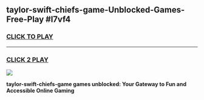 
## taylor-swift-chiefs-game-Unblocked-Games-Free-Play #l7vf4
<h3>
<a href="https://us.freeplayer.one?title=taylor-swift-chiefs-game&ref=9M">CLICK TO PLAY</a></h3>
<hr>

<h3>
<a href="https://us.freeplayer.one?title=taylor-swift-chiefs-game&ref=9M">CLICK 2 PLAY</a>
  
</h3>

<a href="https://us.freeplayer.one?title=taylor-swift-chiefs-game&ref=9M"><img src="https://clearcache.store/games.png"></a>


**taylor-swift-chiefs-game games unblocked: Your Gateway to Fun and Accessible Online Gaming**
